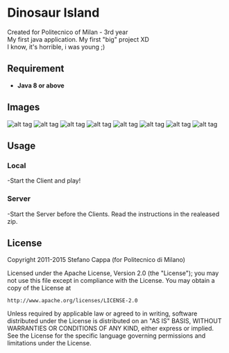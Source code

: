 # Dinosaur Island
Created for Politecnico of Milan - 3rd year <br>
My first java application. My first "big" project XD <br>
I know, it's horrible, i was young ;)


## Requirement
- **Java 8 or above**


## Images

![alt tag](http://www.stefanocappa.it/publicfiles/Github_repositories_images/DinosaurIsland/1-home.png)
![alt tag](http://www.stefanocappa.it/publicfiles/Github_repositories_images/DinosaurIsland/2-user.png)
![alt tag](http://www.stefanocappa.it/publicfiles/Github_repositories_images/DinosaurIsland/3-create-speces.png)
![alt tag](http://www.stefanocappa.it/publicfiles/Github_repositories_images/DinosaurIsland/4-dino.png)
![alt tag](http://www.stefanocappa.it/publicfiles/Github_repositories_images/DinosaurIsland/5-dino-crescita.png)
![alt tag](http://www.stefanocappa.it/publicfiles/Github_repositories_images/DinosaurIsland/6-dino-cresciuto.png)
![alt tag](http://www.stefanocappa.it/publicfiles/Github_repositories_images/DinosaurIsland/7-dino-nascita.png)
![alt tag](http://www.stefanocappa.it/publicfiles/Github_repositories_images/DinosaurIsland/8-dino-nato.png)



## Usage

### Local
-Start the Client and play!

### Server
-Start the Server before the Clients. Read the instructions in the realeased zip.


## License

Copyright 2011-2015 Stefano Cappa (for Politecnico di Milano)

Licensed under the Apache License, Version 2.0 (the "License");
you may not use this file except in compliance with the License.
You may obtain a copy of the License at

    http://www.apache.org/licenses/LICENSE-2.0

Unless required by applicable law or agreed to in writing, software
distributed under the License is distributed on an "AS IS" BASIS,
WITHOUT WARRANTIES OR CONDITIONS OF ANY KIND, either express or implied.
See the License for the specific language governing permissions and
limitations under the License.
